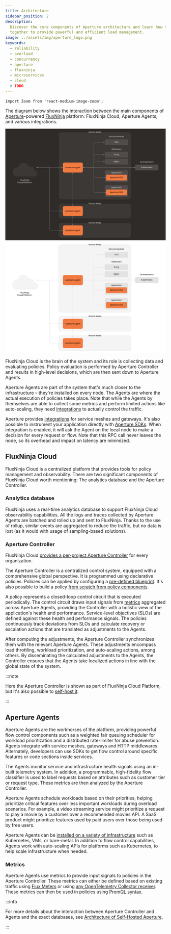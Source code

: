 ```yaml
---
title: Architecture
sidebar_position: 2
description:
  Discover the core components of Aperture architecture and learn how they work
  together to provide powerful and efficient load management.
image: ../assets/img/aperture_logo.png
keywords:
  - reliability
  - overload
  - concurrency
  - aperture
  - fluxninja
  - microservices
  - cloud
  # TODO
---
```


```mdx-code-block
import Zoom from 'react-medium-image-zoom';
```

The diagram below shows the interaction between the main components of
[Aperture][]-powered [FluxNinja][] platform: FluxNinja Cloud, Aperture Agents,
and various integrations.

![FluxNinja Architecture](../assets/img/FluxNinja-arc-dark.svg#gh-dark-mode-only)
![FluxNinja Architecture](../assets/img/FluxNinja-arc-light.svg#gh-light-mode-only)

FluxNinja Cloud is the brain of the system and its role is collecting data and
evaluating policies. Policy evaluation is performed by Aperture Controller and
results in high-level decisions, which are then sent down to Aperture Agents.

Aperture Agents are part of the system that's much closer to the infrastructure
– they're installed on every node. The Agents are where the actual execution of
policies takes place. Note that while the Agents by themselves are able to
collect some metrics and perform limited actions like auto-scaling, they need
[integrations][] to actually control the traffic.

Aperture provides [integrations][] for service meshes and gateways. It's also
possible to instrument your application directly with [Aperture SDKs][]. When
integration is enabled, it will ask the Agent on the local node to make a
decision for every request or flow. Note that this RPC call never leaves the
node, so its overhead and impact on latency are minimized.

## FluxNinja Cloud

FluxNinja Cloud is a centralized platform that provides tools for policy
management and observability. There are two significant components of FluxNinja
Cloud worth mentioning: The analytics database and the Aperture Controller.

### Analytics database

FluxNinja uses a real-time analytics database to support FluxNinja Cloud
observability capabilities. All the logs and traces collected by Aperture Agents
are batched and rolled up and sent to FluxNinja. Thanks to the use of rollup,
similar events are aggregated to reduce the traffic, but no data is lost (as it
would with usage of sampling-based solutions).

### Aperture Controller

FluxNinja Cloud [provides a per-project Aperture
Controller][FluxNinja Cloud Controller] for every organization.

The Aperture Controller is a centralized control system, equipped with a
comprehensive global perspective. It is programmed using declarative policies.
Policies can be applied by configuring a [pre-defined blueprint][Use Cases].
It's also possible to build a policy [from scratch from policy
components][Policy].

A policy represents a closed-loop control circuit that is executed periodically.
The control circuit draws input signals from [metrics](#metrics) aggregated
across Aperture Agents, providing the Controller with a holistic view of the
application's health and performance. Service-level objectives (SLOs) are
defined against these health and performance signals. The policies continuously
track deviations from SLOs and calculate recovery or escalation actions that are
translated as adjustments to the Agents.

After computing the adjustments, the Aperture Controller synchronizes them with
the relevant Aperture Agents. These adjustments encompass load throttling,
workload prioritization, and auto-scaling actions, among others. By
disseminating the calculated adjustments to the Agents, the Controller ensures
that the Agents take localized actions in line with the global state of the
system.

:::note

Here the Aperture Controller is shown as part of FluxNinja Cloud Platform, but
it's also possible to [self-host it][Self-Hosting].

:::

## Aperture Agents

Aperture Agents are the workhorses of the platform, providing powerful flow
control components such as a weighted fair queuing scheduler for workload
prioritization and a distributed rate-limiter for abuse prevention. Agents
integrate with service meshes, gateways and HTTP middlewares. Alternately,
developers can use SDKs to get flow control around specific features or code
sections inside services.

The Agents monitor service and infrastructure health signals using an in-built
telemetry system. In addition, a programmable, high-fidelity flow classifier is
used to label requests based on attributes such as customer tier or request
type. These metrics are then analyzed by the Aperture Controller.

Aperture Agents schedule workloads based on their priorities, helping prioritize
critical features over less important workloads during overload scenarios. For
example, a video streaming service might prioritize a request to play a movie by
a customer over a recommended movies API. A SaaS product might prioritize
features used by paid users over those being used by free users.

Aperture Agents can be [installed on a variety of
infrastructure][Install Agents] such as Kubernetes, VMs, or bare-metal. In
addition to flow control capabilities, Agents work with auto-scaling APIs for
platforms such as Kubernetes, to help scale infrastructure when needed.

### Metrics

Aperture Agents use metrics to provide input signals to policies in the Aperture
Controller. These metrics can either be defined based on existing traffic using
[Flux Meters](/concepts/flux-meter.md) or using [any OpenTelemetry Collector
receiver][Metrics]. These metrics can then be used in policies using [PromQL
syntax][].

:::info

For more details about the interaction between Aperture Controller and Agents
and the exact databases, see [Architecture of Self-Hosted Aperture][].

:::

[FluxNinja]: /introduction.md
[Aperture]: https://github.com/fluxninja/aperture
[FluxNinja Cloud Controller]: /reference/fluxninja.md#cloud-controller
[Architecture of Self-Hosted Aperture]: /self-hosting/architecture.md
[Use Cases]: /use-cases/use-cases.md
[Policy]: /concepts/advanced/policy.md
[integrations]: /integrations/integrations.md
[Aperture SDKs]: /integrations/sdk/sdk.md
[Metrics]: /integrations/metrics/metrics.md
[Install Agents]: /get-started/installation/agent/agent.md
[Self-Hosting]: /self-hosting/self-hosting.md
[PromQL syntax]: https://prometheus.io/docs/prometheus/latest/querying/basics/
